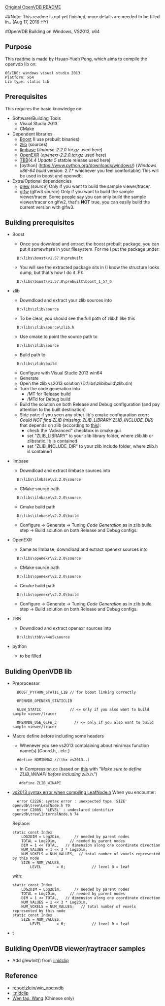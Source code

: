 [Original OpenVDB README](https://github.com/hsuanyuehpeng/openvdb/blob/master/README_OpenVDB.md)

##Note: This readme is not yet finished, more details are needed to be filled in.. (Aug 17, 2016 HY)

#OpenVDB Building on Windows, VS2013, x64

## Purpose
This readme is made by Hsuan-Yueh Peng, which aims to compile the openvdb lib on:
    
    OS/IDE: windows visual studio 2013
    Platform: x64
    Lib type: static lib

## Prerequisites
This requires the basic knowledge on:
  - Software/Building Tools
    - Visual Studio 2013
    - CMake
  - Dependent libraries
    - [Boost](https://sourceforge.net/projects/boost/files/boost-binaries/) (I use prebuilt binaries)
    - [zlib](http://www.winimage.com/zLibDll/index.html) (sources)
    - [Ilmbase](http://www.openexr.com/downloads.html) (*ilmbase-2.2.0.tar.gz* used here)    
    - [OpenEXR](http://www.openexr.com/downloads.html) (*openexr-2.2.0.tar.gz* used here)
    - [TBB](https://www.threadingbuildingblocks.org/download#stable-releases)(*4.4 Update 5* statble release used here)
    - [python] (https://www.python.org/downloads/windows/) (*Windows x86-64 build* version: 2.7.* whichever you feel comfortable) This will be used in boost and openvdb.
  - Extra/Optional dependencies
    - [glew](http://glew.sourceforge.net/) (*source*) Only if you want to build the sample viewer/tracer.
    - [glfw](http://www.glfw.org/) (glfw3 *source*) Only if you want to build the sample viewer/tracer. Some people say you can only build the sample viewer/tracer on glfw2, that's __NOT__ true, you can easily build the current version with glfw3.

## Building prerequisites
  - Boost
    - Once you download and extract the boost prebuilt package, you can put it somewhere in your filesystem. For me I put the package under:
    ```
      D:\libs\boost\v1.57.0\prebuilt
    ```
    - You will see the extracted package sits in (I know the structure looks dump, but that's how I do it :P):
    ```
      D:\libs\boost\v1.57.0\prebuilt\boost_1_57_0
    ```
  - zlib
    - Downdload and extract your zlib sources into
    ```
      D:\libs\zlib\source
    ```
    - To be clear, you should see the full path of zlib.h like this
    ```
      D:\libs\zlib\source\zlib.h
    ```
    - Use cmake to point the source path to
    ```
      D:\libs\zlib\source
    ```
    - Build path to
    ```
      D:\libs\zlib\build
    ```
    - Configure with Visual Studio 2013 win64
    - Generate
    - Open the zlib vs2013 solution (D:\libs\zlib\build\zlib.sln)
    - Turn the code generation into
      - /MT for Release build
      - /MTd for Debug build
    - Build the solution on both Release and Debug configuration (and pay attention to the built destination)
    - Side note: if you seen any other lib's cmake configuration erorr: *Could NOT find ZLIB (missing: ZLIB_LIBRARY ZLIB_INCLUDE_DIR)* that depends on zlib (according to [this](http://stackoverflow.com/questions/24808150/how-to-point-cmake-to-zlib-include-path)):
      - check the "Advanced" checkbox in cmake gui
      - set "ZLIB_LIBRARY" to your zlib library folder, where zlib.lib or zlibstatic.lib is contained
      - set "ZLIB_INCLUDE_DIR" to your zlib include folder, where zlib.h is contained
      
  - Ilmbase
    - Downdload and extract ilmbase sources into
    ```
      D:\libs\ilmbase\v2.2.0\source
    ```
    - CMake source path
    ```
      D:\libs\ilmbase\v2.2.0\source
    ```
    - Cmake build path
    ```
      D:\libs\ilmbase\v2.2.0\build
    ```
    - Configure -> Generate -> Tuning *Code Generation* as in zlib build step -> Build solution on both Release and Debug configs.
    
  - OpenEXR
    - Same as Ilmbase, downdload and extract openexr sources into
    ```
      D:\libs\openexr\v2.2.0\source
    ```
    - CMake source path
    ```
      D:\libs\openexr\v2.2.0\source
    ```
    - Cmake build path
    ```
      D:\libs\openexr\v2.2.0\build
    ```
    - Configure -> Generate -> Tuning *Code Generation* as in zlib build step -> Build solution on both Release and Debug configs.
    
  - TBB
    - Downdload and extract openexr sources into
    ```
      D:\libs\tbb\v44u5\source
    ```
  - python
    - to be filled
  
## Buliding OpenVDB lib
  - Preprocessor
    ```
      BOOST_PYTHON_STATIC_LIB // for boost linking correctly
      
      OPENVDB_OPENEXR_STATICLIB
      
      GLEW_STATIC             // <= only if you also want to build sample viewer/tracer
      
      OPENVDB_USE_GLFW_3		// <= only if you also want to build sample viewer/tracer
    ``` 
  - Macro define before including some headers
    - Whenever you see vs2013 complaining about min/max function name(s) (Coord.h, ..etc.)
    ```
      #define NOMINMAX //(thx vs2013..)
    ```
    - In Compression.cc (based on [this](http://www.winimage.com/zLibDll/index.html) with *"Make sure to define ZLIB_WINAPI before including zlib.h."*)
    ```
       #define ZLIB_WINAPI
    ```
  
  - [vs2013 syntax error when compiling LeafNode.h](http://www.openvdb.org/forum/?place=msg%2Fopenvdb-forum%2FVHJelGwmo8I%2FoExDaKvCbMsJ)
    When you encounter:
    ```
      error C2226: syntax error : unexpected type 'SIZE'	openvdb\tree\LeafNode.h 79
      error C2065: 'LEVEL' : undeclared identifier	openvdb\tree\InternalNode.h	74
    ```
    
    Replace:
    ```
    static const Index
		LOG2DIM = Log2Dim,      // needed by parent nodes
		TOTAL = Log2Dim,      // needed by parent nodes
		DIM = 1 << TOTAL,   // dimension along one coordinate direction
		NUM_VALUES = 1 << 3 * Log2Dim,
		NUM_VOXELS = NUM_VALUES,  // total number of voxels represented by this node
		SIZE = NUM_VALUES,
        	LEVEL       = 0;            // level 0 = leaf
    ```
    with:
    ```
    static const Index
		LOG2DIM = Log2Dim,      // needed by parent nodes
		TOTAL = Log2Dim,      // needed by parent nodes
		DIM = 1 << TOTAL,   // dimension along one coordinate direction
		NUM_VALUES = 1 << 3 * Log2Dim,
		NUM_VOXELS = NUM_VALUES;   // total number of voxels represented by this node
	static const Index
		SIZE = NUM_VALUES,
        	LEVEL       = 0;            // level 0 = leaf
    ```
  - t

## Buliding OpenVDB viewer/raytracer samples
  - Add glewInit() from [::nidclip](https://nidclip.wordpress.com/2014/02/25/compiling-openvdb-the-openvdb-viewer-on-windows-7/)
## Reference
 - [rchoetzlein/win_openvdb](https://github.com/rchoetzlein/win_openvdb)
 - [::nidclip](https://nidclip.wordpress.com/2014/02/25/compiling-openvdb-the-openvdb-viewer-on-windows-7/)
 - [Wen tao. Wang](http://www.cnblogs.com/warpengine/p/3462359.html) (Chinese only)
